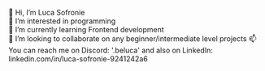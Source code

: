 👋 Hi, I’m Luca Sofronie  
👀 I’m interested in programming  
🌱 I’m currently learning Frontend development  
💞️ I’m looking to collaborate on any beginner/intermediate level projects 
📫 You can reach me on Discord: '.beluca' and also on LinkedIn: linkedin.com/in/luca-sofronie-9241242a6
